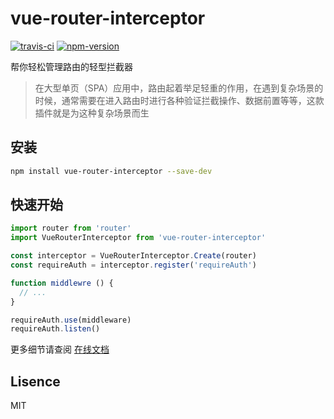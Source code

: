 # vue-router-interceptor

[![travis-ci](https://travis-ci.org/dlhandsome/vue-router-interceptor.svg?branch=master)](https://www.travis-ci.org/we-plugin/we-cropper)
[![npm-version](https://img.shields.io/npm/v/vue-router-interceptor.svg)](https://www.npmjs.com/package/we-cropper)

帮你轻松管理路由的轻型拦截器

> 在大型单页（SPA）应用中，路由起着举足轻重的作用，在遇到复杂场景的时候，通常需要在进入路由时进行各种验证拦截操作、数据前置等等，这款插件就是为这种复杂场景而生

## 安装

```bash
npm install vue-router-interceptor --save-dev
```

## 快速开始

```javascript
import router from 'router'
import VueRouterInterceptor from 'vue-router-interceptor'

const interceptor = VueRouterInterceptor.Create(router)
const requireAuth = interceptor.register('requireAuth')

function middlewre () {
  // ...
}

requireAuth.use(middleware)
requireAuth.listen()
```

更多细节请查阅 [在线文档](https://dlhandsome.github.io/vue-router-interceptor/#/zh-cn/)

## Lisence

MIT
